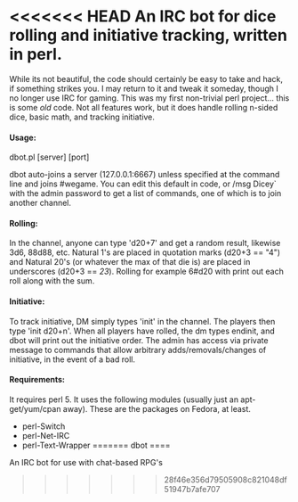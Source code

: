 <<<<<<< HEAD
An IRC bot for dice rolling and initiative tracking, written in perl.
=====================================================================

While its not beautiful, the code should certainly be easy to take and hack, if something strikes you.  I may return to it and tweak it someday, though I no longer use IRC for gaming.  This was my first non-trivial perl project... this is some *old* code. Not all features work, but it does handle rolling n-sided dice, basic math, and tracking initiative.

#### Usage: ####
dbot.pl \[server\] [port]

dbot auto-joins a server (127.0.0.1:6667) unless specified at the command line and joins #wegame.  You can edit this default in code, or /msg Dicey` with the admin password to get a list of commands, one of which is to join another channel.

#### Rolling: ####
In the channel, anyone can type 'd20+7' and get a random result, likewise 3d6, 88d88, etc.  Natural 1's are placed in quotation marks (d20+3 == "4") and Natural 20's (or whatever the max of that die is) are placed in underscores (d20+3 == _23_).  Rolling for example 6#d20 with print out each roll along with the sum.

#### Initiative: ####
To track initiative, DM simply types 'init' in the channel. The players then type 'init d20+n'.  When all players have rolled, the dm types endinit, and dbot will print out the initiative order.  The admin has access via private message to commands that allow arbitrary adds/removals/changes of initiative, in the event of a bad roll.

#### Requirements: ####
It requires perl 5.
It uses the following modules (usually just an apt-get/yum/cpan away). These are the packages on Fedora, at least.

* perl-Switch
* perl-Net-IRC
* perl-Text-Wrapper
=======
dbot
====

An IRC bot for use with chat-based RPG's
>>>>>>> 28f46e356d79505908c821048df51947b7afe707
